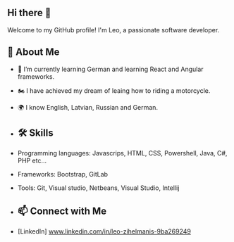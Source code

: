 ## Hi there 👋

Welcome to my GitHub profile! I'm Leo, a passionate software developer.

## 🚀 About Me
- 🌱 I’m currently learning German and learning React and Angular frameworks.
- 🏍️ I have achieved my dream of leaing how to riding a motorcycle.
- 🌍 I know English, Latvian, Russian and German.

- ## 🛠 Skills
- Programming languages: Javascrips, HTML, CSS, Powershell, Java, C#, PHP etc...
- Frameworks: Bootstrap, GitLab
- Tools: Git, Visual studio, Netbeans, Visual Studio, Intellij

- ## 📫 Connect with Me
- [LinkedIn] www.linkedin.com/in/leo-zihelmanis-9ba269249

